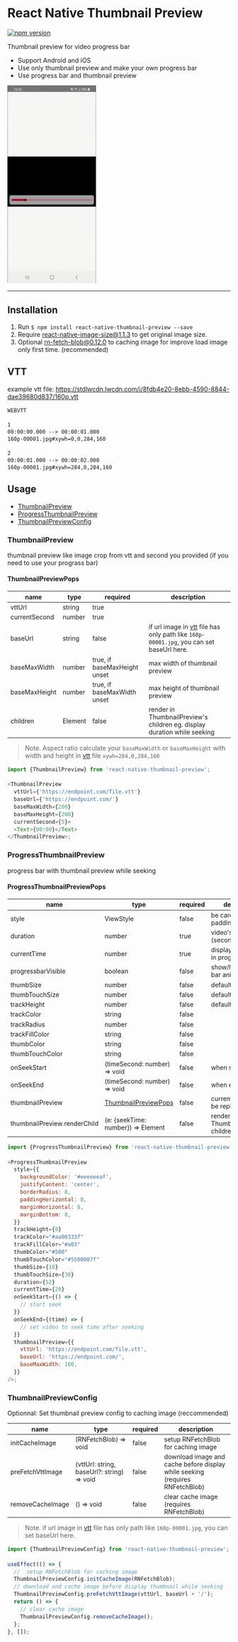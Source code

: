 # React Native Thumbnail Preview

[![npm version](https://badge.fury.io/js/react-native-thumbnail-preview.svg)](https://badge.fury.io/js/react-native-thumbnail-preview)

Thumbnail preview for video progress bar

- Support Android and iOS
- Use only thumbnail preview and make your own progress bar
- Use progress bar and thumbnail preview

<img src="https://github.com/wrathyz/react-native-thumbnail-preview/blob/main/preview.gif" width="200px">

---

## Installation

1. Run `$ npm install react-native-thumbnail-preview --save`
2. Require [react-native-image-size@1.1.3](https://github.com/eXist-FraGGer/react-native-image-size/tree/v.1.1.3) to get original image size.
3. Optional [rn-fetch-blob@0.12.0](https://github.com/joltup/rn-fetch-blob/tree/v0.12.0) to caching image for improve load image only first time. (recommended)

## VTT

example vtt file: https://stdlwcdn.lwcdn.com/i/8fdb4e20-8ebb-4590-8844-dae39680d837/160p.vtt

```
WEBVTT

1
00:00:00.000 --> 00:00:01.000
160p-00001.jpg#xywh=0,0,284,160

2
00:00:01.000 --> 00:00:02.000
160p-00001.jpg#xywh=284,0,284,160
```

## Usage

- [ThumbnailPreview](#ThumbnailPreview)
- [ProgressThumbnailPreview](#ProgressThumbnailPreview)
- [ThumbnailPreviewConfig](#ThumbnailPreviewConfig)

### ThumbnailPreview

thumbnail preview like image crop from vtt and second you provided (if you need to use your prograss bar)

#### ThumbnailPreviewPops

| name          | type    | required                     | description                                                                                     |
| ------------- | ------- | ---------------------------- | ----------------------------------------------------------------------------------------------- |
| vttUrl        | string  | true                         |                                                                                                 |
| currentSecond | number  | true                         |                                                                                                 |
| baseUrl       | string  | false                        | if url image in [vtt](#VTT) file has only path like `160p-00001.jpg`, you can set baseUrl here. |
| baseMaxWidth  | number  | true, if baseMaxHeight unset | max width of thumbnail preview                                                                  |
| baseMaxHeight | number  | true, if baseMaxWidth unset  | max height of thumbnail preview                                                                 |
| children      | Element | false                        | render in ThumbnailPreview's children eg. display duration while seeking                        |

> Note. Aspect ratio calculate your `baseMaxWidth` or `baseMaxHeight` with width and height in [vtt](#VTT) file `xywh=284,0,284,160`

```javascript
import {ThumbnailPreview} from 'react-native-thumbnail-preview';

<ThumbnailPreview
  vttUrl={'https://endpoint.com/file.vtt'}
  baseUrl={'https://endpoint.com/'}
  baseMaxWidth={200}
  baseMaxHeight={200}
  currentSecond={5}>
  <Text>{00:00}</Text>
</ThumbnailPreview>;
```

### ProgressThumbnailPreview

progress bar with thumbnail preview while seeking

#### ProgressThumbnailPreviewPops

| name                         | type                                          | required | description                           |
| ---------------------------- | --------------------------------------------- | -------- | ------------------------------------- |
| style                        | ViewStyle                                     | false    | be carefull about padding, margin     |
| duration                     | number                                        | true     | video's duration (second)             |
| currentTime                  | number                                        | true     | display currentTime in progress bar   |
| progressbarVisible           | boolean                                       | false    | show/hide progress bar animated       |
| thumbSize                    | number                                        | false    | default: 20                           |
| thumbTouchSize               | number                                        | false    | default: 50                           |
| trackHeight                  | number                                        | false    | default: 10                           |
| trackColor                   | string                                        | false    |                                       |
| trackRadius                  | number                                        | false    |                                       |
| trackFillColor               | string                                        | false    |                                       |
| thumbColor                   | string                                        | false    |                                       |
| thumbTouchColor              | string                                        | false    |                                       |
| onSeekStart                  | (timeSecond: number) => void                  | false    | when start seek                       |
| onSeekEnd                    | (timeSecond: number) => void                  | false    | when end seek                         |
| thumbnailPreview             | [ThumbnailPreviewPops](#ThumbnailPreviewPops) | false    | currentSecond will be replace         |
| thumbnailPreview.renderChild | (e: {seekTime: number}) => Element            | false    | render in ThumbnailPreview's children |

```javascript
import {ProgressThumbnailPreview} from 'react-native-thumbnail-preview';

<ProgressThumbnailPreview
  style={{
    backgroundColor: '#eeeeeeaf',
    justifyContent: 'center',
    borderRadius: 8,
    paddingHorizontal: 8,
    marginHorizontal: 8,
    marginBottom: 8,
  }}
  trackHeight={8}
  trackColor="#aa00333f"
  trackFillColor="#a03"
  thumbColor="#500"
  thumbTouchColor="#5500007f"
  thumbSize={10}
  thumbTouchSize={30}
  duration={52}
  currentTime={20}
  onSeekStart={() => {
    // start seek
  }}
  onSeekEnd={(time) => {
    // set video to seek time after seeking
  }}
  thumbnailPreview={{
    vttUrl: 'https://endpoint.com/file.vtt',
    baseUrl: 'https://endpoint.com/',
    baseMaxWidth: 160,
  }}
/>;
```

### ThumbnailPreviewConfig

Optionnal: Set thumbnail preview config to caching image (reccommended)

| name             | type                                       | required | description                                                                  |
| ---------------- | ------------------------------------------ | -------- | ---------------------------------------------------------------------------- |
| initCacheImage   | (RNFetchBlob) => void                      | false    | setup RNFetchBlob for caching image                                          |
| preFetchVttImage | (vttUrl: string, baseUrl?: string) => void | false    | download image and cache before display while seeking (requires RNFetchBlob) |
| removeCacheImage | () => void                                 | false    | clear cache image (requires RNFetchBlob)                                     |

> Note. if url image in [vtt](#VTT) file has only path like `160p-00001.jpg`, you can set baseUrl here.

```javascript
import {ThumbnailPreviewConfig} from 'react-native-thumbnail-preview';

useEffect(() => {
  //  setup RNFetchBlob for caching image
  ThumbnailPreviewConfig.initCacheImage(RNFetchBlob);
  // download and cache image before display thumbnail while seeking
  ThumbnailPreviewConfig.preFetchVttImage(vttUrl, baseUrl + '/');
  return () => {
    // clear cache image
    ThumbnailPreviewConfig.removeCacheImage();
  };
}, []);
```
